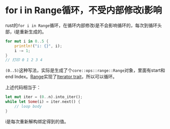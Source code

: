 # for i in Range循环，不受内部修改i影响
rust的`for i in Range`循环，在循环内部修改i是不会影响循环的，每次到循环头部，i是重新生成的。

```Rust
for mut i in 0..5 {
    println!("i: {}", i);
    i -= 1;
}
// 打印 0 1 2 3 4
```

`(0..5)`这种写法，实际是生成了个`core::ops::range::Range`对象，里面有start和end Index。[Range](https://doc.rust-lang.org/std/ops/struct.Range.html)实现了[Iterator trait](https://doc.rust-lang.org/std/ops/struct.Range.html#impl-Iterator-for-Range%3CA%3E)，所以可以循环。

上述代码相当于：

```Rust
let mut iter = (0..n).into_iter();
while let Some(i) = iter.next() {
    // loop body
}
```
i是每次重新解构绑定得到的值。